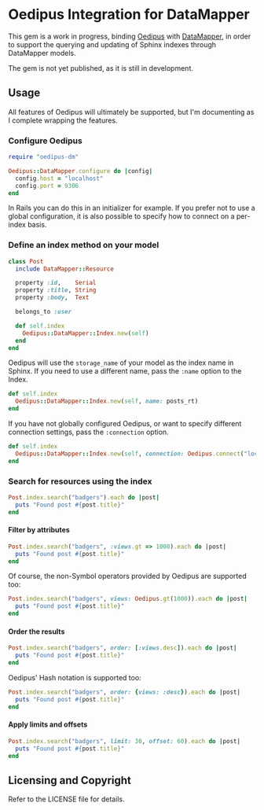 # Oedipus Integration for DataMapper

This gem is a work in progress, binding [Oedipus](https://github.com/d11wtq/oedipus)
with [DataMapper](https://github.com/datamapper/dm-core), in order to support
the querying and updating of Sphinx indexes through DataMapper models.

The gem is not yet published, as it is still in development.

## Usage

All features of Oedipus will ultimately be supported, but I'm documenting as
I complete wrapping the features.

### Configure Oedipus

``` ruby
require "oedipus-dm"

Oedipus::DataMapper.configure do |config|
  config.host = "localhost"
  config.port = 9306
end
```

In Rails you can do this in an initializer for example.  If you prefer not to use
a global configuration, it is also possible to specify how to connect on a
per-index basis.

### Define an index method on your model

``` ruby
class Post
  include DataMapper::Resource

  property :id,    Serial
  property :title, String
  property :body,  Text

  belongs_to :user

  def self.index
    Oedipus::DataMapper::Index.new(self)
  end
end
```

Oedipus will use the `storage_name` of your model as the index name in Sphinx. If
you need to use a different name, pass the `:name` option to the Index.

``` ruby
def self.index
  Oedipus::DataMapper::Index.new(self, name: posts_rt)
end
```

If you have not globally configured Oedipus, or want to specify different connection
settings, pass the `:connection` option.

``` ruby
def self.index
  Oedipus::DataMapper::Index.new(self, connection: Oedipus.connect("localhost:9306"))
end
```

### Search for resources using the index

``` ruby
Post.index.search("badgers").each do |post|
  puts "Found post #{post.title}"
end
```

#### Filter by attributes

``` ruby
Post.index.search("badgers", :views.gt => 1000).each do |post|
  puts "Found post #{post.title}"
end
```

Of course, the non-Symbol operators provided by Oedipus are supported too:

``` ruby
Post.index.search("badgers", views: Oedipus.gt(1000)).each do |post|
  puts "Found post #{post.title}"
end
```

#### Order the results

``` ruby
Post.index.search("badgers", order: [:views.desc]).each do |post|
  puts "Found post #{post.title}"
end
```

Oedipus' Hash notation is supported too:

``` ruby
Post.index.search("badgers", order: {views: :desc}).each do |post|
  puts "Found post #{post.title}"
end
```

#### Apply limits and offsets

``` ruby
Post.index.search("badgers", limit: 30, offset: 60).each do |post|
  puts "Found post #{post.title}"
end
```

## Licensing and Copyright

Refer to the LICENSE file for details.
